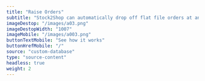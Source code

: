 ```yaml
---
title: "Raise Orders"
subtitle: "Stock2Shop can automatically drop off flat file orders at an FTP location."
imageDestop: "/images/a03.png"
imageDestopWidth: "1007"
imageMobile: "/images/a003.png"
buttonTextMobile: "See how it works"
buttonHrefMobile: "/" 
source: "custom-database"
type: "source-content"
headless: true
weight: 2
---
```

